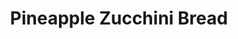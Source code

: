 ---
title: Pineapple Zucchini Bread
favorite: true
source: 
source_url: 
yield: 2 loaves
active_time: 30 minutes
total_time: 90 minutes
tags: ['american', 'breakfast', 'dessert']
ingredients: |-
  * 3 eggs 
  * 1 cup vegetable oil 
  * 2 cups sugar 
  * 2 tsp vanilla extract 
  * 2 cups shredded zucchini 
  * 1 cup (8 oz) crushed pineapple, drained well 
  * 3 cups flour 
  * 2 tsp baking soda 
  * 1 tsp salt 
  * 1 cup raisins 
  * 1/2 tsp baking powder 
  * 3/4 tsp nutmeg 
  * 1 1/2 tsp cinnamon 
  * 1 cup chopped walnuts 
instructions: |-
  * Beat eggs until foamy 
  * Beat in oil, sugar, and vanilla; mix well. 
  * Stir in zucchini. 
  * Sift together dry ingredients. Beat into first mixture. 
  * Fold in nuts. 
  * Pour into 2 well greased 9 inch loaf pans. 
  * Bake at 325 for 60 to 75 minutes. 
notes: |-
  Dry zucchini extremely well.<br>
  Walnuts or pecans work well. <br>
  Omit raisins. <br>
  Use 1/2 cup brown sugar and 1 1/2 granulated sugar for more depth.<br>
  To make Pina colada zucchini bread: add 1 cup of sweetened, shredded coconut. Reserve 1/4 cup for sprinkling the top. Reduce sugar to 1 1/2 cups total (1 granulated, 1/2 brown). Omit nutmeg and cinnamon, optionally add 1/2 tsp rum extract.
---